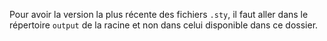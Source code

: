 <!-- Ce répertoire est une archive et seules les corrections des fiches de révisions seront publiées.  -->
<!--  -->
Pour avoir la version la plus récente des fichiers ```.sty```, il faut aller dans le répertoire ```output``` de la racine et non dans celui disponible dans ce dossier.
